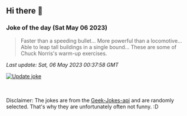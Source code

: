 ## Hi there 👋

### Joke of the day (Sat May 06 2023)
<!-- joke -->
>Faster than a speeding bullet... More powerful than a locomotive... Able to leap tall buildings in a single bound... These are some of Chuck Norris's warm-up exercises.
<!-- /joke -->

*Last update: Sat, 06 May 2023 00:37:58 GMT*

[![Update joke](https://github.com/nclskfm/nclskfm/actions/workflows/joke.yml/badge.svg)](https://github.com/nclskfm/nclskfm/actions/workflows/joke.yml)

<br><br>
Disclaimer: The jokes are from the [Geek-Jokes-api](https://github.com/sameerkumar18/geek-joke-api) and are randomly selected. That's why they are unfortunately often not funny. :D
